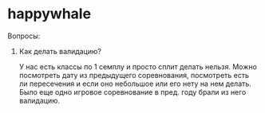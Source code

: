 # happywhale

Вопросы:
1) Как делать валидацию?

   У нас есть классы по 1 семплу и просто сплит делать нельзя.
   Можно посмотреть дату из предыдущего соревнования, посмотреть есть ли пересечения и если оно небольшое или его нету на нем делать. Было еще одно игровое соревнование в пред. году брали из него валидацию.